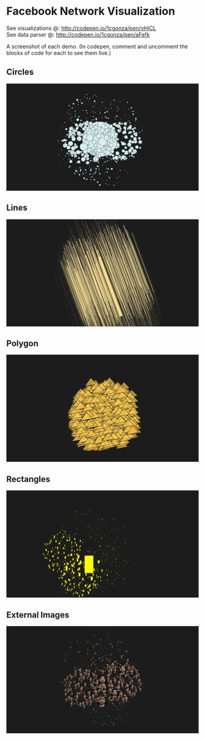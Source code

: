 # Facebook Network Visualization
 
See visualizations @: http://codepen.io/1cgonza/pen/vHiCL  
See data parser @: http://codepen.io/1cgonza/pen/aFefk
 
A screenshot of each demo. (In codepen, comment and uncomment the blocks of code for each to see them live.)
 
## Circles
![Circles](/./img/Screenshot-Circles.jpg)
 
## Lines
![Lines](/./img/Screenshot-Lines.jpg)
 
## Polygon
![Polygon](/./img/Screenshot-Triangles.jpg)
 
## Rectangles
![Rectangles](/./img/Screenshot-Rectangles.jpg)
 
## External Images
![External Images](/./img/Screenshot-External_Img.jpg)
